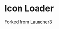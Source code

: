 # Icon Loader

Forked from [Launcher3](https://android.googlesource.com/platform/frameworks/libs/systemui)
